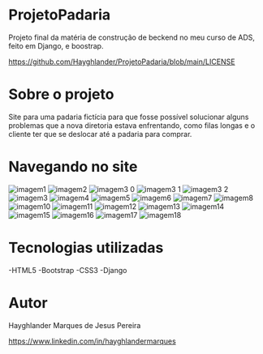 # ProjetoPadaria

Projeto final da matéria de construção de beckend no meu curso de ADS, feito em Django, e boostrap.

https://github.com/Hayghlander/ProjetoPadaria/blob/main/LICENSE

# Sobre o projeto

Site para uma padaria fictícia para que fosse possível solucionar alguns problemas que a nova diretoria estava enfrentando, 
como filas longas e o cliente ter que se deslocar até a padaria para comprar.

# Navegando no site

![imagem1](https://github.com/Hayghlander/ProjetoPadaria/assets/113555075/cb2209a3-9980-4348-ab71-00d85dc7699e)
![imagem2](https://github.com/Hayghlander/ProjetoPadaria/assets/113555075/e11fa196-e28b-4dc4-91e1-220cf7d122b7)
![imagem3 0](https://github.com/Hayghlander/ProjetoPadaria/assets/113555075/b7bf7d9d-41d3-45f9-8bad-484570920fd8)
![imagem3 1](https://github.com/Hayghlander/ProjetoPadaria/assets/113555075/f586709a-17bd-4005-b655-5bd2389272fa)
![imagem3 2](https://github.com/Hayghlander/ProjetoPadaria/assets/113555075/3e56329c-23d7-4f74-b8f8-1fa8a58b38a7)
![imagem3](https://github.com/Hayghlander/ProjetoPadaria/assets/113555075/553925b7-0419-4f9c-8d98-a9449cc92c55)
![imagem4](https://github.com/Hayghlander/ProjetoPadaria/assets/113555075/39716ba9-09f8-4b37-87f4-26424ad57b4d)
![imagem5](https://github.com/Hayghlander/ProjetoPadaria/assets/113555075/2b1593bf-ece1-40e7-b5d6-e461135ce7b4)
![imagem6](https://github.com/Hayghlander/ProjetoPadaria/assets/113555075/b7cf4f4d-c4a6-4ab0-8463-8dbc12b691f4)
![imagem7](https://github.com/Hayghlander/ProjetoPadaria/assets/113555075/ae3609b2-9e0c-47a8-8ae4-37854546d74e)
![imagem8](https://github.com/Hayghlander/ProjetoPadaria/assets/113555075/4867348f-c05e-422e-afbe-2c284fce68ed)
![imagem10](https://github.com/Hayghlander/ProjetoPadaria/assets/113555075/c16544dd-7b55-4897-b197-d0e9a6486ea6)
![imagem11](https://github.com/Hayghlander/ProjetoPadaria/assets/113555075/30141ef0-fd39-4af6-abea-754452ab5721)
![imagem12](https://github.com/Hayghlander/ProjetoPadaria/assets/113555075/1ce20827-4aa1-4a0a-9202-7f7ad37eba52)
![imagem13](https://github.com/Hayghlander/ProjetoPadaria/assets/113555075/130e7c4d-632b-404e-ad3c-27626af4adaa)
![imagem14](https://github.com/Hayghlander/ProjetoPadaria/assets/113555075/433c3377-8792-44ac-b6a5-57eac52b8645)
![imagem15](https://github.com/Hayghlander/ProjetoPadaria/assets/113555075/075073fc-cfa9-48b0-a3e0-35c1ec9f26da)
![imagem16](https://github.com/Hayghlander/ProjetoPadaria/assets/113555075/0b0d36e8-41ff-4387-9c37-54a848faeaef)
![imagem17](https://github.com/Hayghlander/ProjetoPadaria/assets/113555075/e949f81e-4ac0-4fa7-b9f8-9b210375abd3)
![imagem18](https://github.com/Hayghlander/ProjetoPadaria/assets/113555075/821dd5f3-3b3b-443b-8549-aa40a9a9f560)

# Tecnologias utilizadas

-HTML5
-Bootstrap
-CSS3
-Django

# Autor

Hayghlander Marques de Jesus Pereira

https://www.linkedin.com/in/hayghlandermarques

